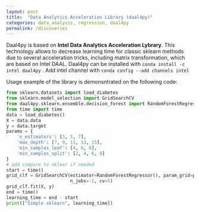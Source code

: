 ```yaml
---
layout: post
title:  "Data Analytics Acceleration Library (daal4py)"
categories: data_analysis, regression, daal4py
permalink: /discoveries
---
```


Daal4py is based on **Intel Data Analytics Acceleration Lybrary**. This technology allows to decrease learning time for classic sklearn methods due to several acceleration tricks, including matrix transformation, which are based on Intel DAAL.
Daal4py can be installed with `conda install -c intel daal4py` . Add intel channel with `conda config --add channels intel`

Usage example of the library is demonsntrated on the following code:


```python
from sklearn.datasets import load_diabetes
from sklearn.model_selection import GridSearchCV
from daal4py.sklearn.ensemble.decision_forest import RandomForestRegressor
from time import time
data = load_diabetes()
X = data.data
y = data.target
params = {
    'n_estimators': [3, 5, 7],
    'max_depth': [7, 9, 11, 13, 15],
    'min_samples_leaf': [4, 6, 8],
    'min_samples_split': [2, 4, 6, 8]
}
# add compare to sklear if needed
start = time()
grid_clf = GridSearchCV(estimator=RandomForestRegressor(), param_grid=params, 
                        n_jobs=-1, cv=5)
grid_clf.fit(X, y)
end = time()
learning_time = end - start
print(["Simple sklearn", learning_time])
```


